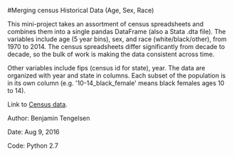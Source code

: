 #Merging census Historical Data (Age, Sex, Race)

This mini-project takes an assortment of census spreadsheets and combines them into a single pandas DataFrame (also a Stata .dta file). The variables include age (5 year bins), sex, and race (white/black/other), from 1970 to 2014. The census spreadsheets differ significantly from decade to decade, so the bulk of work is making the data consistent across time. 

Other variables include fips (census id for state), year. The data are organized with year and state in columns. Each subset of the population is in its own column (e.g. '10-14_black_female' means black females ages 10 to 14). 

Link to [Census data](https://www.census.gov/popest/data/historical/index.html). 


Author: Benjamin Tengelsen

Date: Aug 9, 2016

Code: Python 2.7